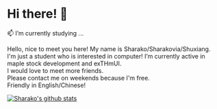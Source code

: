 # Hi there! 👋 <br>

📫 I’m currently studying ... <br>

Hello, nice to meet you here! My name is Sharako/Sharakovia/Shuxiang. <br>
I'm just a student who is interested in computer! I’m currently active in maple stock development and exTHmUI.<br>
I would love to meet more friends. <br>
Please contact me on weekends because I'm free. <br>
Friendly in English/Chinese! <br>

[![Sharako's github stats](https://github-readme-stats.vercel.app/api?username=shuxiangfan&show_icons=true)](https://github.com/sharakovia)
